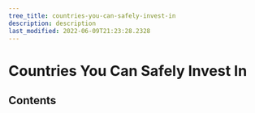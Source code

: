 ```yaml
---
tree_title: countries-you-can-safely-invest-in
description: description
last_modified: 2022-06-09T21:23:28.2328
---
```


# Countries You Can Safely Invest In

## Contents
